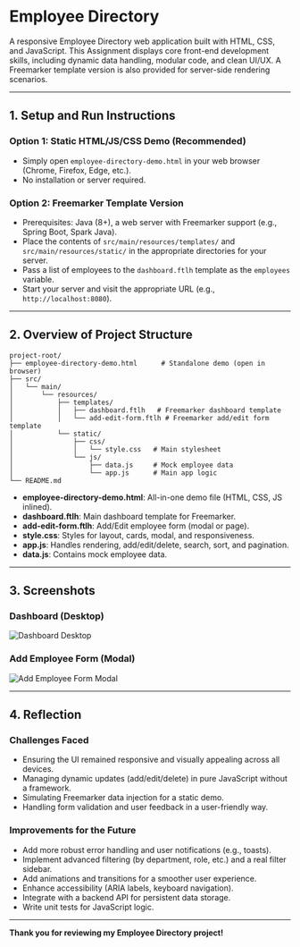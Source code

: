 # Employee Directory

A responsive Employee Directory web application built with HTML, CSS, and JavaScript. This Assignment displays core front-end development skills, including dynamic data handling, modular code, and clean UI/UX. A Freemarker template version is also provided for server-side rendering scenarios.

---

## 1. Setup and Run Instructions

### **Option 1: Static HTML/JS/CSS Demo (Recommended)**
- Simply open `employee-directory-demo.html` in your web browser (Chrome, Firefox, Edge, etc.).
- No installation or server required.

### **Option 2: Freemarker Template Version**
- Prerequisites: Java (8+), a web server with Freemarker support (e.g., Spring Boot, Spark Java).
- Place the contents of `src/main/resources/templates/` and `src/main/resources/static/` in the appropriate directories for your server.
- Pass a list of employees to the `dashboard.ftlh` template as the `employees` variable.
- Start your server and visit the appropriate URL (e.g., `http://localhost:8080`).

---

## 2. Overview of Project Structure

```
project-root/
├── employee-directory-demo.html      # Standalone demo (open in browser)
├── src/
│   └── main/
│       └── resources/
│           ├── templates/
│           │   ├── dashboard.ftlh   # Freemarker dashboard template
│           │   └── add-edit-form.ftlh # Freemarker add/edit form template
│           └── static/
│               ├── css/
│               │   └── style.css   # Main stylesheet
│               └── js/
│                   ├── data.js     # Mock employee data
│                   └── app.js      # Main app logic
└── README.md
```

- **employee-directory-demo.html**: All-in-one demo file (HTML, CSS, JS inlined).
- **dashboard.ftlh**: Main dashboard template for Freemarker.
- **add-edit-form.ftlh**: Add/Edit employee form (modal or page).
- **style.css**: Styles for layout, cards, modal, and responsiveness.
- **app.js**: Handles rendering, add/edit/delete, search, sort, and pagination.
- **data.js**: Contains mock employee data.

---

## 3. Screenshots

### Dashboard (Desktop)
![Dashboard Desktop](screenshots/dashboard-desktop.png)

### Add Employee Form (Modal)
![Add Employee Form Modal](screenshots/add-form-modal.png)

---

## 4. Reflection

### **Challenges Faced**
- Ensuring the UI remained responsive and visually appealing across all devices.
- Managing dynamic updates (add/edit/delete) in pure JavaScript without a framework.
- Simulating Freemarker data injection for a static demo.
- Handling form validation and user feedback in a user-friendly way.

### **Improvements for the Future**
- Add more robust error handling and user notifications (e.g., toasts).
- Implement advanced filtering (by department, role, etc.) and a real filter sidebar.
- Add animations and transitions for a smoother user experience.
- Enhance accessibility (ARIA labels, keyboard navigation).
- Integrate with a backend API for persistent data storage.
- Write unit tests for JavaScript logic.

---

**Thank you for reviewing my Employee Directory project!** 
